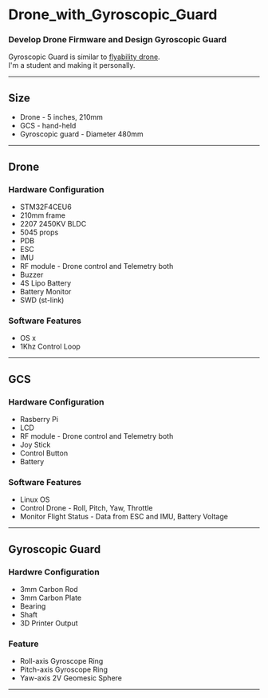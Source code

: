 # Drone_with_Gyroscopic_Guard

### Develop Drone Firmware and Design Gyroscopic Guard

Gyroscopic Guard is similar to [flyability drone](https://www.flyability.com/).  
I'm a student and making it personally.
 
---

## Size
- Drone - 5 inches, 210mm
- GCS - hand-held
- Gyroscopic guard - Diameter 480mm

---

## Drone

### Hardware Configuration

- STM32F4CEU6   
- 210mm frame  
- 2207 2450KV BLDC  
- 5045 props  
- PDB  
- ESC  
- IMU  
- RF module - Drone control and Telemetry both   
- Buzzer  
- 4S Lipo Battery  
- Battery Monitor  
- SWD (st-link)  

### Software Features

- OS x
- 1Khz Control Loop  

---
## GCS

### Hardware Configuration 

- Rasberry Pi  
- LCD  
- RF module - Drone control and Telemetry both   
- Joy Stick  
- Control Button
- Battery

### Software Features

- Linux OS
- Control Drone - Roll, Pitch, Yaw, Throttle
- Monitor Flight Status - Data from ESC and IMU, Battery Voltage

--- 

## Gyroscopic Guard

### Hardwre Configuration

- 3mm Carbon Rod
- 3mm Carbon Plate
- Bearing
- Shaft
- 3D Printer Output

### Feature

- Roll-axis Gyroscope Ring
- Pitch-axis Gyroscope Ring
- Yaw-axis 2V Geomesic Sphere

---
